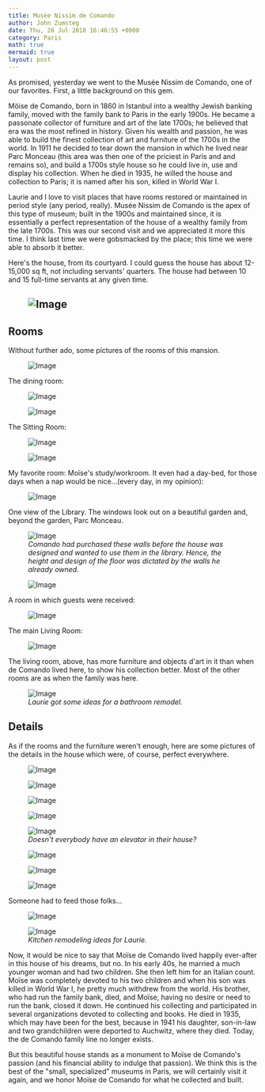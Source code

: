 ```yaml
---
title: Musée Nissim de Comando
author: John Zumsteg
date: Thu, 26 Jul 2018 16:46:55 +0000
category: Paris
math: true
mermaid: true
layout: post
---
```

As promised, yesterday we went to the Musée Nissim de Comando, one of our favorites. First, a little background on this gem.

Möise de Comando, born in 1860 in Istanbul into a wealthy Jewish banking family, moved with the family bank to Paris in the early 1900s. He became a passonate collector of furniture and art of the late 1700s; he believed that era was the most refined in history. Given his wealth and passion, he was able to build the finest collection of art and furniture of the 1700s in the world. In 1911 he decided to tear down the mansion in which he lived near Parc Monceau (this area was then one of the priciest in Paris and and remains so), and build a 1700s style house so he could live in, use and display his collection. When he died in 1935, he willed the house and collection to Paris; it is named after his son, killed in World War I.

Laurie and I love to visit places that have rooms restored or maintained in period style (any period, really). Musée Nissim de Comando is the apex of this type of museum; built in the 1900s and maintained since, it is essentially a perfect representation of the house of a wealthy family from the late 1700s. This was our second visit and we appreciated it more this time. I think last time we were gobsmacked by the place; this time we were able to absorb it better.

Here's the house, from its courtyard. I could guess the house has about 12-15,000 sq ft, not including servants' quarters. The house had between 10 and 15 full-time servants at any given time.
<h2><figure class = "landscape">
	<img src="{{"/assets/images/2018/07/DSC05701.jpg" | prepend: site.baseurl  }}" alt="Image" />
	<figcaption></figcaption>
</figure>

</h2>
<h2>Rooms</h2>
Without further ado, some pictures of the rooms of this mansion.

<figure class = "landscape">
	<img src="{{"/assets/images/2018/07/DSC05655.jpg" | prepend: site.baseurl  }}" alt="Image" />
	<figcaption></figcaption>
</figure>



The dining room:
<figure class = "landscape">
	<img src="{{"/assets/images/2018/07/DSC05688.jpg" | prepend: site.baseurl  }}" alt="Image" />
	<figcaption></figcaption>
</figure>

<figure class = "landscape">
	<img src="{{"/assets/images/2018/07/DSC05683.jpg" | prepend: site.baseurl  }}" alt="Image" />
	<figcaption></figcaption>
</figure>



The Sitting Room:

<figure class = "landscape">
	<img src="{{"/assets/images/2018/07/DSC05633-1.jpg" | prepend: site.baseurl  }}" alt="Image" />
	<figcaption></figcaption>
</figure>



<figure class = "portrait">
	<img src="{{"/assets/images/2018/07/DSC05634-1.jpg" | prepend: site.baseurl  }}" alt="Image" />
	<figcaption></figcaption>
</figure>

My favorite room: Moïse's study/workroom. It even had a day-bed, for those days when a nap would be nice...(every day, in my opinion):

<figure class = "landscape">
	<img src="{{"/assets/images/2018/07/DSC05642-1.jpg" | prepend: site.baseurl  }}" alt="Image" />
	<figcaption></figcaption>
</figure>



One view of the Library. The windows look out on a beautiful garden and, beyond the garden, Parc Monceau.

<figure class = "landscape">
	<img src="{{"/assets/images/2018/07/DSC05638.jpg" | prepend: site.baseurl  }}" alt="Image" />
	<figcaption><em>Comando had purchased these walls before the house was designed and wanted to use them in the library. Hence, the height and design of the floor was dictated by the walls he already owned.</em></figcaption>
</figure>



<figure class = "landscape">
	<img src="{{"/assets/images/2018/07/DSC05645.jpg" | prepend: site.baseurl  }}" alt="Image" />
	<figcaption></figcaption>
</figure>

A room in which guests were received:
<figure class = "landscape">
	<img src="{{"/assets/images/2018/07/DSC05656.jpg" | prepend: site.baseurl  }}" alt="Image" />
	<figcaption></figcaption>
</figure>



The main Living Room:
<figure class = "landscape">
	<img src="{{"/assets/images/2018/07/DSC05658.jpg" | prepend: site.baseurl  }}" alt="Image" />
	<figcaption></figcaption>
</figure>



The living room, above, has more furniture and objects d'art in it than when de Comando lived here, to show his collection better. Most of the other rooms are as when the family was here.

<figure class = "landscape">
	<img src="{{"/assets/images/2018/07/DSC05627.jpg" | prepend: site.baseurl  }}" alt="Image" />
	<figcaption><em>Laurie got some ideas for a bathroom remodel.</em></figcaption>
</figure>


<h2>Details</h2>
As if the rooms and the furniture weren't enough, here are some pictures of the details in the house which were, of course, perfect everywhere.

<figure class = "landscape">
	<img src="{{"/assets/images/2018/07/DSC05691.jpg" | prepend: site.baseurl  }}" alt="Image" />
	<figcaption></figcaption>
</figure>



<figure class = "landscape">
	<img src="{{"/assets/images/2018/07/DSC05629.jpg" | prepend: site.baseurl  }}" alt="Image" />
	<figcaption></figcaption>
</figure>


<figure class = "landscape">
	<img src="{{"/assets/images/2018/07/DSC05630.jpg" | prepend: site.baseurl  }}" alt="Image" />
	<figcaption></figcaption>
</figure>


<figure class = "landscape">
	<img src="{{"/assets/images/2018/07/DSC05640.jpg" | prepend: site.baseurl  }}" alt="Image" />
	<figcaption></figcaption>
</figure>



<figure class = "portrait">
	<img src="{{"/assets/images/2018/07/DSC05648.jpg" | prepend: site.baseurl  }}" alt="Image" />
	<figcaption><em>Doesn't everybody have an elevator in their house?</em></figcaption>
</figure>



<figure class = "portrait">
	<img src="{{"/assets/images/2018/07/DSC05649.jpg" | prepend: site.baseurl  }}" alt="Image" />
	<figcaption></figcaption>
</figure>

 <figure class = "landscape">
	<img src="{{"/assets/images/2018/07/DSC05650.jpg" | prepend: site.baseurl  }}" alt="Image" />
	<figcaption></figcaption>
</figure>



<figure class = "portrait">
	<img src="{{"/assets/images/2018/07/DSC05628.jpg" | prepend: site.baseurl  }}" alt="Image" />
	<figcaption></figcaption>
</figure>



Someone had to feed those folks... 
<figure class = "landscape">
	<img src="{{"/assets/images/2018/07/DSC05693-1.jpg" | prepend: site.baseurl  }}" alt="Image" />
	<figcaption></figcaption>
</figure>



<figure class = "landscape">
	<img src="{{"/assets/images/2018/07/DSC05694-1.jpg" | prepend: site.baseurl  }}" alt="Image" />
	<figcaption><em>Kitchen remodeling ideas for Laurie.</em></figcaption>
</figure>



Now, it would be nice to say that Moïse de Comando lived happily ever-after in this house of his dreams, but no. In his early 40s, he married a much younger woman and had two children. She then left him for an Italian count. Moïse was completely devoted to his two children and when his son was killed in World War I, he pretty much withdrew from the world. His brother, who had run the family bank, died, and Moïse, having no desire or need to run the bank, closed it down. He continued his collecting and participated in several organizations devoted to collecting and books. He died in 1935, which may have been for the best, because in 1941 his daughter, son-in-law and two grandchildren were deported to Auchwitz, where they died. Today, the de Comando family line no longer exists.

But this beautiful house stands as a monument to Moïse de Comando's passion (and his financial ability to indulge that passion). We think this is the best of the "small, specialized" museums in Paris, we will certainly visit it again, and we honor Moïse de Comando for what he collected and built.
